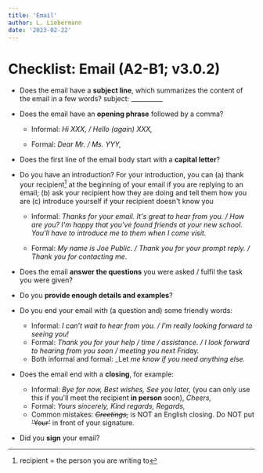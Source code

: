 ```yaml
---
title: 'Email'
author: L. Liebermann
date: '2023-02-22'
---
```


# Checklist: Email (A2-B1; v3.0.2)

-   Does the email have a **subject line**, which summarizes the content
    of the email in a few words? subject: \_\_\_\_\_\_\_\_\_\_

-   Does the email have an **opening phrase** followed by a comma?
    
    - Informal: _Hi XXX, / Hello (again) XXX,_
    
    - Formal: _Dear Mr. / Ms. YYY,_

-   Does the first line of the email body start with a **capital letter**?

-   Do you have an introduction? For your introduction, you can (a) thank your recipient[^1] at the beginning of your email if you are replying 
    to an email; (b) ask your recipient how they are doing and tell them how you are (c) introduce yourself if your recipient doesn't know you
    
    - Informal: _Thanks for your email. It's great to hear from you. / How are you? I'm happy that you've found friends at your new school. You'll have to introduce me to them when I come visit._

    - Formal: _My name is Joe Public. / Thank you for your prompt reply. / Thank you for contacting me._

-   Does the email **answer the questions** you were asked / fulfil the task you were given?

-   Do you **provide enough details and examples**?

-   Do you end your email with (a question and) some friendly words:

    - Informal: _I can’t wait to hear from you. / I’m really looking forward to seeing you!_
    - Formal: _Thank you for your help / time / assistance. / I look forward to hearing from you soon / meeting you next Friday._
    - Both informal and formal: _Let _me know if you need anything else._

-   Does the email end with a **closing**, for example:

    - Informal: _Bye for now, Best wishes, See you later,_ (you can only use this if you'll meet the recipient **in person** soon), _Cheers,_
    - Formal: _Yours sincerely, Kind regards, Regards,_
    - Common mistakes: *~~Greetings,~~* is NOT an English closing. Do NOT put ~~'Your'~~ in front of your signature.

-   Did you **sign** your email?

[^1]: recipient = the person you are writing to

